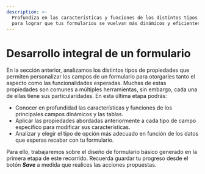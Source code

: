 ```yaml
---
description: >-
  Profundiza en las características y funciones de los distintos tipos de campos
  para lograr que tus formularios se vuelvan más dinámicos y eficientes.
---
```


# Desarrollo integral de un formulario

En la sección anterior, analizamos los distintos tipos de propiedades que permiten personalizar los campos de un formulario para otorgarles tanto el aspecto como las funcionalidades esperadas. Muchas de estas propiedades son comunes a múltiples herramientas, sin embargo, cada una de ellas tiene sus particularidades. En esta última etapa podrás:

* Conocer en profundidad las características y funciones de los principales campos dinámicos y las tablas.
* Aplicar las propiedades abordadas anteriormente a cada tipo de campo específico para modificar sus características.
* Analizar y elegir el tipo de opción más adecuado en función de los datos que esperas recabar con tu formulario.

Para ello, trabajaremos sobre el diseño de formulario básico generado en la primera etapa de este recorrido. Recuerda guardar tu progreso desde el botón _**Save**_ a medida que realices las acciones propuestas.
